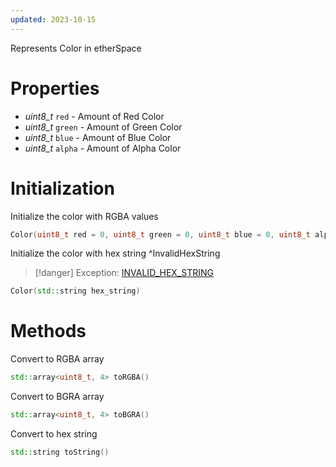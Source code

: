 ```yaml
---
updated: 2023-10-15
---
```


Represents Color in etherSpace

# Properties
* *uint8_t* `red` - Amount of Red Color
* *uint8_t* `green` - Amount of Green Color
* *uint8_t* `blue` - Amount of Blue Color
* *uint8_t* `alpha` - Amount of Alpha Color

# Initialization
Initialize the color with RGBA values
```cpp
Color(uint8_t red = 0, uint8_t green = 0, uint8_t blue = 0, uint8_t alpha = 0)
```

Initialize the color with hex string ^InvalidHexString
> [!danger] Exception: [INVALID_HEX_STRING](ErrorManager.md##Invalid%20Hex%20String)
```cpp
Color(std::string hex_string)
```

# Methods
Convert to RGBA array
```cpp
std::array<uint8_t, 4> toRGBA()
```

Convert to BGRA array
```cpp
std::array<uint8_t, 4> toBGRA()
```

Convert to hex string
```cpp
std::string toString()
```

